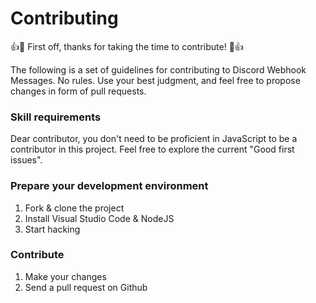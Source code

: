 # Contributing

:+1::tada: First off, thanks for taking the time to contribute! :tada::+1:

The following is a set of guidelines for contributing to Discord Webhook Messages. No rules. Use your best judgment, and feel free to propose changes in form of pull requests.

### Skill requirements
Dear contributor, you don't need to be proficient in JavaScript to be a contributor in this project. Feel free to explore the current "Good first issues".

### Prepare your development environment
1. Fork & clone the project
2. Install Visual Studio Code & NodeJS
3. Start hacking

### Contribute
1. Make your changes
2. Send a pull request on Github